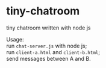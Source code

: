 # tiny-chatroom
tiny chatroom written with node js

Usage:  
run `chat-server.js` with node js;  
run `client-a.html` and `client-b.html`;  
send messages between A and B.
